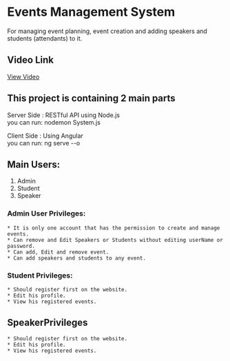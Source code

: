<h1> Events Management System </h1>
For managing event planning, event creation and adding speakers and students (attendants) to it.

## Video Link 
<a href="https://drive.google.com/file/d/1njVrfPy1w4hYqGvhfig9nmj9_EY44Rb8/view?usp=sharing" target="_blank">View Video</a>

## This project is containing 2 main parts 
Server Side : 
              RESTful API using Node.js <br>
              you can run: nodemon System.js
<br>

Client Side : 
              Using Angular <br>
              you can run: ng serve --o

## Main Users:
1. Admin <br>
2. Student <br>
3. Speaker <br>

### Admin User Privileges:
    * It is only one account that has the permission to create and manage events.
    * Can remove and Edit Speakers or Students without editing userName or password.
    * Can add, Edit and remove event.
    * Can add speakers and students to any event.

### Student Privileges:
    * Should register first on the website.
    * Edit his profile.
    * View his registered events.

## SpeakerPrivileges
    * Should register first on the website.
    * Edit his profile.
    * View his registered events.


